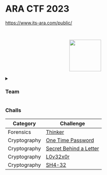 # ARA CTF 2023
https://www.its-ara.com/public/

<br>
<p align="center">
  <a href="https://www.its-ara.com/public/" target="_blank">
    <img src="https://www.its-ara.com/public/global/icon/logo_ara.svg" width="100">
  </a>
</p>

<details>
  <summary><h3>Team</h3></summary>
  
  > UDP1P
  > - usr
  > - gochujjang
  > - kacang ijooo
  
</details>

### Challs
| Category     | Challenge |
| ------------ | --------- |
| Forensics    | [Thinker](https://github.com/nopedawn/CTF/tree/main/ARACTF23/Thinker/#Thinker)
| Cryptography | [One Time Password](https://github.com/nopedawn/CTF/tree/main/ARACTF23/One_Time_Password#one-time-password)
| Cryptography | [Secret Behind a Letter](https://github.com/nopedawn/CTF/tree/main/ARACTF23/Secret_Behind_a_Letter#secret-behind-a-letter)
| Cryptography | [L0v32x0r](https://github.com/nopedawn/CTF/tree/main/ARACTF23/L0v32x0r#l0v32x0r)
| Cryptography | [SH4-32](https://github.com/nopedawn/CTF/tree/main/ARACTF23/SH4-32#sh4-32)
